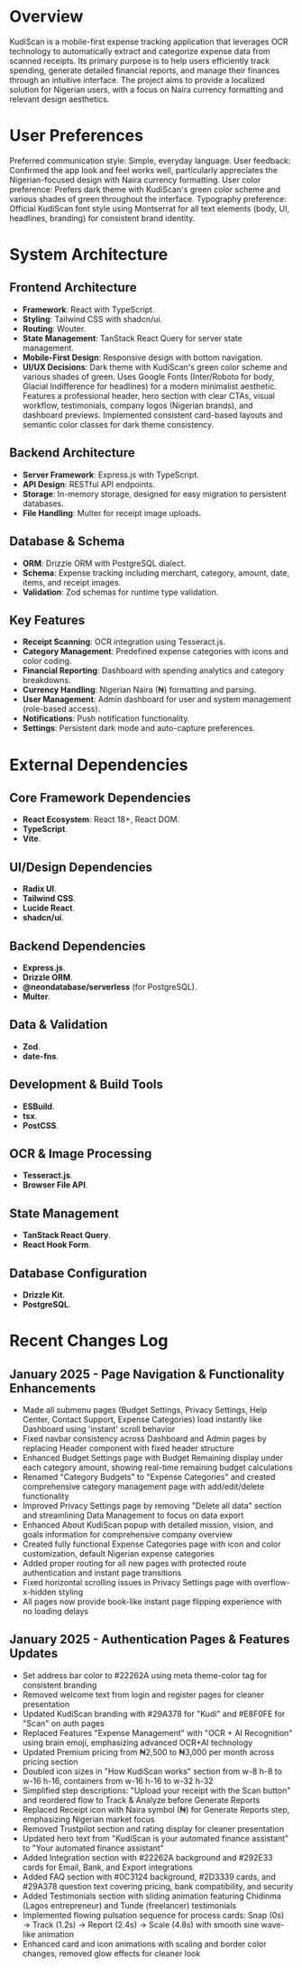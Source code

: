 # Overview

KudiScan is a mobile-first expense tracking application that leverages OCR technology to automatically extract and categorize expense data from scanned receipts. Its primary purpose is to help users efficiently track spending, generate detailed financial reports, and manage their finances through an intuitive interface. The project aims to provide a localized solution for Nigerian users, with a focus on Naira currency formatting and relevant design aesthetics.

# User Preferences

Preferred communication style: Simple, everyday language.
User feedback: Confirmed the app look and feel works well, particularly appreciates the Nigerian-focused design with Naira currency formatting.
User color preference: Prefers dark theme with KudiScan's green color scheme and various shades of green throughout the interface.
Typography preference: Official KudiScan font style using Montserrat for all text elements (body, UI, headlines, branding) for consistent brand identity.

# System Architecture

## Frontend Architecture
- **Framework**: React with TypeScript.
- **Styling**: Tailwind CSS with shadcn/ui.
- **Routing**: Wouter.
- **State Management**: TanStack React Query for server state management.
- **Mobile-First Design**: Responsive design with bottom navigation.
- **UI/UX Decisions**: Dark theme with KudiScan's green color scheme and various shades of green. Uses Google Fonts (Inter/Roboto for body, Glacial Indifference for headlines) for a modern minimalist aesthetic. Features a professional header, hero section with clear CTAs, visual workflow, testimonials, company logos (Nigerian brands), and dashboard previews. Implemented consistent card-based layouts and semantic color classes for dark theme consistency.

## Backend Architecture
- **Server Framework**: Express.js with TypeScript.
- **API Design**: RESTful API endpoints.
- **Storage**: In-memory storage, designed for easy migration to persistent databases.
- **File Handling**: Multer for receipt image uploads.

## Database & Schema
- **ORM**: Drizzle ORM with PostgreSQL dialect.
- **Schema**: Expense tracking including merchant, category, amount, date, items, and receipt images.
- **Validation**: Zod schemas for runtime type validation.

## Key Features
- **Receipt Scanning**: OCR integration using Tesseract.js.
- **Category Management**: Predefined expense categories with icons and color coding.
- **Financial Reporting**: Dashboard with spending analytics and category breakdowns.
- **Currency Handling**: Nigerian Naira (₦) formatting and parsing.
- **User Management**: Admin dashboard for user and system management (role-based access).
- **Notifications**: Push notification functionality.
- **Settings**: Persistent dark mode and auto-capture preferences.

# External Dependencies

## Core Framework Dependencies
- **React Ecosystem**: React 18+, React DOM.
- **TypeScript**.
- **Vite**.

## UI/Design Dependencies
- **Radix UI**.
- **Tailwind CSS**.
- **Lucide React**.
- **shadcn/ui**.

## Backend Dependencies
- **Express.js**.
- **Drizzle ORM**.
- **@neondatabase/serverless** (for PostgreSQL).
- **Multer**.

## Data & Validation
- **Zod**.
- **date-fns**.

## Development & Build Tools
- **ESBuild**.
- **tsx**.
- **PostCSS**.

## OCR & Image Processing
- **Tesseract.js**.
- **Browser File API**.

## State Management
- **TanStack React Query**.
- **React Hook Form**.

## Database Configuration
- **Drizzle Kit**.
- **PostgreSQL**.

# Recent Changes Log

## January 2025 - Page Navigation & Functionality Enhancements
- Made all submenu pages (Budget Settings, Privacy Settings, Help Center, Contact Support, Expense Categories) load instantly like Dashboard using 'instant' scroll behavior
- Fixed navbar consistency across Dashboard and Admin pages by replacing Header component with fixed header structure
- Enhanced Budget Settings page with Budget Remaining display under each category amount, showing real-time remaining budget calculations
- Renamed "Category Budgets" to "Expense Categories" and created comprehensive category management page with add/edit/delete functionality
- Improved Privacy Settings page by removing "Delete all data" section and streamlining Data Management to focus on data export
- Enhanced About KudiScan popup with detailed mission, vision, and goals information for comprehensive company overview
- Created fully functional Expense Categories page with icon and color customization, default Nigerian expense categories
- Added proper routing for all new pages with protected route authentication and instant page transitions
- Fixed horizontal scrolling issues in Privacy Settings page with overflow-x-hidden styling
- All pages now provide book-like instant page flipping experience with no loading delays

## January 2025 - Authentication Pages & Features Updates
- Set address bar color to #22262A using meta theme-color tag for consistent branding
- Removed welcome text from login and register pages for cleaner presentation
- Updated KudiScan branding with #29A378 for "Kudi" and #E8F0FE for "Scan" on auth pages
- Replaced Features "Expense Management" with "OCR + AI Recognition" using brain emoji, emphasizing advanced OCR+AI technology
- Updated Premium pricing from ₦2,500 to ₦3,000 per month across pricing section
- Doubled icon sizes in "How KudiScan works" section from w-8 h-8 to w-16 h-16, containers from w-16 h-16 to w-32 h-32
- Simplified step descriptions: "Upload your receipt with the Scan button" and reordered flow to Track & Analyze before Generate Reports
- Replaced Receipt icon with Naira symbol (₦) for Generate Reports step, emphasizing Nigerian market focus
- Removed Trustpilot section and rating display for cleaner presentation
- Updated hero text from "KudiScan is your automated finance assistant" to "Your automated finance assistant"
- Added Integration section with #22262A background and #292E33 cards for Email, Bank, and Export integrations
- Added FAQ section with #0C3124 background, #2D3339 cards, and #29A378 question text covering pricing, bank compatibility, and security
- Added Testimonials section with sliding animation featuring Chidinma (Lagos entrepreneur) and Tunde (freelancer) testimonials
- Implemented flowing pulsation sequence for process cards: Snap (0s) → Track (1.2s) → Report (2.4s) → Scale (4.8s) with smooth sine wave-like animation
- Enhanced card and icon animations with scaling and border color changes, removed glow effects for cleaner look
